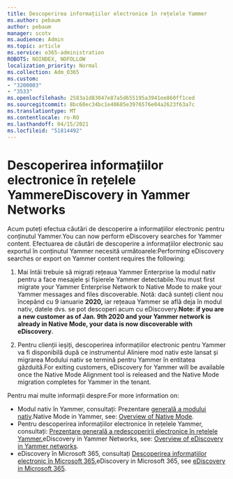 ```yaml
---
title: Descoperirea informațiilor electronice în rețelele Yammer
ms.author: pebaum
author: pebaum
manager: scotv
ms.audience: Admin
ms.topic: article
ms.service: o365-administration
ROBOTS: NOINDEX, NOFOLLOW
localization_priority: Normal
ms.collection: Adm_O365
ms.custom:
- "3200003"
- "3533"
ms.openlocfilehash: 2583a1d83047e87a5d655195a3941ee860ff1ced
ms.sourcegitcommit: 8bc60ec34bc1e40685e3976576e04a2623f63a7c
ms.translationtype: MT
ms.contentlocale: ro-RO
ms.lasthandoff: 04/15/2021
ms.locfileid: "51814492"
---
```

# <a name="ediscovery-in-yammer-networks"></a><span data-ttu-id="ef8d6-102">Descoperirea informațiilor electronice în rețelele Yammer</span><span class="sxs-lookup"><span data-stu-id="ef8d6-102">eDiscovery in Yammer Networks</span></span>

<span data-ttu-id="ef8d6-103">Acum puteți efectua căutări de descoperire a informațiilor electronic pentru conținutul Yammer.</span><span class="sxs-lookup"><span data-stu-id="ef8d6-103">You can now perform eDiscovery searches for Yammer content.</span></span>  <span data-ttu-id="ef8d6-104">Efectuarea de căutări de descoperire a informațiilor electronic sau exportul în conținutul Yammer necesită următoarele:</span><span class="sxs-lookup"><span data-stu-id="ef8d6-104">Performing eDiscovery searches or export on Yammer content requires the following:</span></span>

1. <span data-ttu-id="ef8d6-105">Mai întâi trebuie să migrați rețeaua Yammer Enterprise la modul nativ pentru a face mesajele și fișierele Yammer detectabile.</span><span class="sxs-lookup"><span data-stu-id="ef8d6-105">You must first migrate your Yammer Enterprise Network to Native Mode to make your Yammer messages and files discoverable.</span></span> <span data-ttu-id="ef8d6-106">Notă: dacă sunteți client nou începând cu 9 ianuarie **2020,** iar rețeaua Yammer se află deja în modul nativ, datele dvs. se pot descoperi acum cu eDiscovery.</span><span class="sxs-lookup"><span data-stu-id="ef8d6-106">**Note: if you are a new customer as of Jan. 9th 2020 and your Yammer network is already in Native Mode, your data is now discoverable with eDiscovery**.</span></span>

2. <span data-ttu-id="ef8d6-107">Pentru clienții ieșiți, descoperirea informațiilor electronic pentru Yammer va fi disponibilă după ce instrumentul Aliniere mod nativ este lansat și migrarea Modului nativ se termină pentru Yammer în entitatea găzduită.</span><span class="sxs-lookup"><span data-stu-id="ef8d6-107">For exiting customers, eDiscovery for Yammer will be available once the Native Mode Alignment tool is released and the Native Mode migration completes for Yammer in the tenant.</span></span>

<span data-ttu-id="ef8d6-108">Pentru mai multe informații despre:</span><span class="sxs-lookup"><span data-stu-id="ef8d6-108">For more information on:</span></span>

- <span data-ttu-id="ef8d6-109">Modul nativ în Yammer, consultați: Prezentare [generală a modului nativ](https://docs.microsoft.com/yammer/configure-your-yammer-network/overview-native-mode).</span><span class="sxs-lookup"><span data-stu-id="ef8d6-109">Native Mode in Yammer, see: [Overview of Native Mode](https://docs.microsoft.com/yammer/configure-your-yammer-network/overview-native-mode).</span></span>
- <span data-ttu-id="ef8d6-110">Pentru descoperirea informațiilor electronice în rețelele Yammer, consultați: [Prezentare generală a redescoperirii electronice în rețelele Yammer.](https://docs.microsoft.com/yammer/manage-security-and-compliance/overview-of-ediscovery)</span><span class="sxs-lookup"><span data-stu-id="ef8d6-110">eDiscovery in Yammer Networks, see: [Overview of eDiscovery in Yammer networks](https://docs.microsoft.com/yammer/manage-security-and-compliance/overview-of-ediscovery).</span></span>
- <span data-ttu-id="ef8d6-111">eDiscovery în Microsoft 365, consultați [Descoperirea informațiilor electronic în Microsoft 365.](https://docs.microsoft.com/microsoft-365/compliance/ediscovery)</span><span class="sxs-lookup"><span data-stu-id="ef8d6-111">eDiscovery in Microsoft  365, see [eDiscovery in Microsoft 365](https://docs.microsoft.com/microsoft-365/compliance/ediscovery).</span></span>

